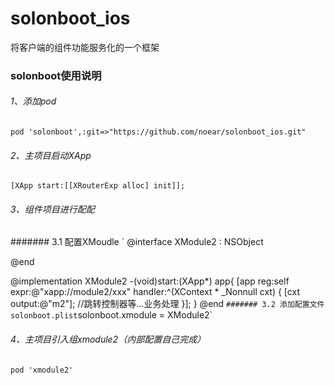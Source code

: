 # solonboot_ios
将客户端的组件功能服务化的一个框架

### solonboot使用说明

###### 1、添加pod

`pod 'solonboot',:git=>"https://github.com/noear/solonboot_ios.git"`

###### 2、主项目启动XApp
`[XApp start:[[XRouterExp alloc] init]];`

###### 3、组件项目进行配配
####### 3.1 配置XMoudle
`
@interface XModule2 : NSObject<XModule>

@end

@implementation XModule2
-(void)start:(XApp*) app{
    [app reg:self expr:@"xapp://module2/xxx" handler:^(XContext * _Nonnull cxt) {
        [cxt output:@"m2"]; //跳转控制器等...业务处理
    }];
}
@end
`
####### 3.2 添加配置文件 solonboot.plist
`solonboot.xmodule = XModule2`

###### 4、主项目引入组xmodule2（内部配置自己完成）
`pod 'xmodule2'`
